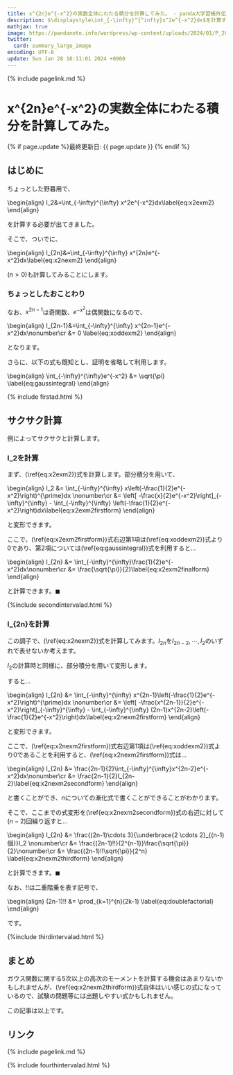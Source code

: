 ```yaml
---
title: x^{2n}e^{-x^2}の実数全体にわたる積分を計算してみた。 - panda大学習帳外伝
description: $\displaystyle\int_{-\infty}^{^infty}x^2e^{-x^2}dx$を計算するついでに$x^2$のところを$x^{2n}$として計算してみました。
mathjax: true
image: https://pandanote.info/wordpress/wp-content/uploads/2024/01/P_20240127_122933_a.jpg
twitter: 
  card: summary_large_image
encoding: UTF-8
update: Sun Jan 28 16:11:01 2024 +0900
---
```

{% include pagelink.md %}
# x^{2n}e^{-x^2}の実数全体にわたる積分を計算してみた。
{% if page.update %}最終更新日: {{ page.update }} {% endif %}
## はじめに
ちょっとした野暮用で、

\begin{align}
I_2&=\int_{-\infty}^{\infty} x^2e^{-x^2}dx\label{eq:x2exm2}
\end{align}

を計算する必要が出てきました。

そこで、ついでに、

\begin{align}
I_{2n}&=\int_{-\infty}^{\infty} x^{2n}e^{-x^2}dx\label{eq:x2nexm2}
\end{align}

$(n \gt 0)$も計算してみることにします。

### ちょっとしたおことわり
なお、$x^{2n-1}$は奇関数、$e^{-x^2}$は偶関数になるので、

\begin{align}
I_{2n-1}&=\int_{-\infty}^{\infty} x^{2n-1}e^{-x^2}dx\nonumber\cr
&= 0 \label{eq:xoddexm2}
\end{align}

となります。

さらに、以下の式も既知とし、証明を省略して利用します。

\begin{align}
\int_{-\infty}^{\infty}e^{-x^2} &= \sqrt{\pi} \label{eq:gaussintegral}
\end{align}

{% include firstad.html %}
## サクサク計算
例によってサクサクと計算します。
### I_2を計算

まず、(\ref{eq:x2exm2})式を計算します。部分積分を用いて、

\begin{align}
I_2 &= \int_{-\infty}^{\infty} x\left(-\frac{1}{2}e^{-x^2}\right)^{\prime}dx \nonumber\cr
&= \left[ -\frac{x}{2}e^{-x^2}\right]\_{-\infty}^{\infty} - \int_{-\infty}^{\infty} \left(-\frac{1}{2}e^{-x^2}\right)dx\label{eq:x2exm2firstform}
\end{align}

と変形できます。

ここで、(\ref{eq:x2exm2firstform})式右辺第1項は(\ref{eq:xoddexm2})式より0であり、第2項については(\ref{eq:gaussintegral})式を利用すると…

\begin{align}
I_{2n} &= \int_{-\infty}^{\infty}\frac{1}{2}e^{-x^2}dx\nonumber\cr
&= \frac{\sqrt{\pi}}{2}\label{eq:x2exm2finalform}
\end{align}

と計算できます。$\blacksquare$

{%include secondintervalad.html %}

### I_{2n}を計算
この調子で、(\ref{eq:x2nexm2})式を計算してみます。$I_{2n}$を$I_{2n-2}, \cdots , I_2$のいずれで表せないか考えます。

$I_2$の計算時と同様に、部分積分を用いて変形します。

すると…

\begin{align}
I_{2n} &= \int_{-\infty}^{\infty} x^{2n-1}\left(-\frac{1}{2}e^{-x^2}\right)^{\prime}dx \nonumber\cr
&= \left[ -\frac{x^{2n-1}}{2}e^{-x^2}\right]\_{-\infty}^{\infty} - \int_{-\infty}^{\infty} (2n-1)x^{2n-2}\left(-\frac{1}{2}e^{-x^2}\right)dx\label{eq:x2nexm2firstform}
\end{align}

と変形できます。

ここで、(\ref{eq:x2nexm2firstform})式右辺第1項は(\ref{eq:xoddexm2})式より0であることを利用すると、(\ref{eq:x2nexm2firstform})式は…

\begin{align}
I_{2n} &= \frac{2n-1}{2}\int_{-\infty}^{\infty}x^{2n-2}e^{-x^2}dx\nonumber\cr
&= \frac{2n-1}{2}I_{2n-2}\label{eq:x2nexm2secondform}
\end{align}

と書くことができ、$n$についての漸化式で書くことができることがわかります。

そこで、ここまでの式変形を(\ref{eq:x2nexm2secondform})式の右辺に対して$(n-2)$回繰り返すと…

\begin{align}
I_{2n} &= \frac{(2n-1)\cdots 3}{\underbrace{2 \cdots 2}_{(n-1)個}}I_2 \nonumber\cr
&= \frac{(2n-1)!!}{2^{n-1}}\frac{\sqrt{\pi}}{2}\nonumber\cr
&= \frac{(2n-1)!!\sqrt{\pi}}{2^n} \label{eq:x2nexm2thirdform}
\end{align}

と計算できます。$\blacksquare$

なお、$!!$は二重階乗を表す記号で、

\begin{align}
(2n-1)!! &= \prod_{k=1}^{n}(2k-1) \label{eq:doublefactorial}
\end{align}

です。

{%include thirdintervalad.html %}

## まとめ
ガウス関数に関する5次以上の高次のモーメントを計算する機会はあまりないかもしれませんが、(\ref{eq:x2nexm2thirdform})式自体はいい感じの式になっているので、試験の問題等には出題しやすい式かもしれません。

この記事は以上です。

## リンク
{% include pagelink.md %}

{% include fourthintervalad.html %}
